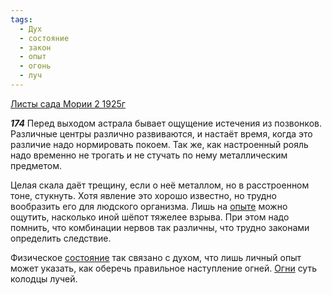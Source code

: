 ```yaml
---
tags:
  - Дух
  - состояние
  - закон
  - опыт
  - огонь
  - луч
---
```


[Листы сада Мории 2 1925г](https://127.0.0.1:4002/agni/1925)

___174___
Перед выходом астрала бывает ощущение истечения из позвонков. Различные центры различно развиваются, и настаёт время, когда это различие надо нормировать покоем. Так же, как настроенный рояль надо временно не трогать и не стучать по нему металлическим предметом.   

Целая скала даёт трещину, если о неё металлом, но в расстроенном тоне, стукнуть. Хотя явление это хорошо известно, но трудно вообразить его для людского организма. Лишь на [опыте](../../../tags/#опыт) можно ощутить, насколько иной шёпот тяжелее взрыва. При этом надо помнить, что комбинации нервов так различны, что трудно законами определить следствие.   

Физическое [состояние](../../../tags/#состояние) так связано с духом, что лишь личный опыт может указать, как оберечь правильное наступление огней. [Огни](../../../tags/#огонь) суть колодцы лучей.   


